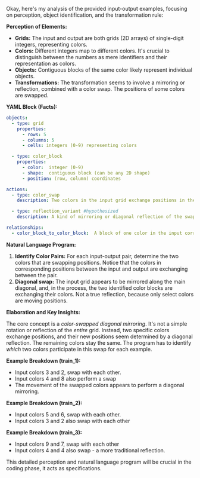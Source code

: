 Okay, here's my analysis of the provided input-output examples, focusing on perception, object identification, and the transformation rule:

**Perception of Elements:**

*   **Grids:** The input and output are both grids (2D arrays) of single-digit integers, representing colors.
*   **Colors:** Different integers map to different colors. It's crucial to distinguish between the numbers as mere identifiers and their representation as colors.
*   **Objects:** Contiguous blocks of the same color likely represent individual objects.
*   **Transformations:**  The transformation seems to involve a mirroring or reflection, combined with a color swap.  The positions of some colors are swapped.

**YAML Block (Facts):**


```yaml
objects:
  - type: grid
    properties:
      - rows: 5
      - columns: 5
      - cells: integers (0-9) representing colors

  - type: color_block
    properties:
      - color:  integer (0-9)
      - shape:  contiguous block (can be any 2D shape)
      - position: (row, column) coordinates

actions:
  - type: color_swap
    description: Two colors in the input grid exchange positions in the output grid.

  - type: reflection_variant #hypothesized
    description: A kind of mirroring or diagonal reflection of the swapped elements and the original grid

relationships:
  - color_block_to_color_block:  A block of one color in the input corresponds to a block of a *different* color in the output, and they swap positions.
```


**Natural Language Program:**

1.  **Identify Color Pairs:** For each input-output pair, determine the two colors that are swapping positions.  Notice that the colors in corresponding positions between the input and output are exchanging between the pair.
2.  **Diagonal swap:** The input grid appears to be mirrored along the main diagonal, and, in the process, the two identified color blocks are exchanging their colors. Not a true reflection, because only select colors are moving positions.

**Elaboration and Key Insights:**

The core concept is a *color-swapped diagonal mirroring*.  It's not a simple rotation or reflection of the *entire* grid. Instead, two specific colors exchange positions, and their new positions seem determined by a diagonal reflection. The remaining colors stay the same. The program has to identify *which* two colors participate in this swap for each example.

**Example Breakdown (train\_1):**

*   Input colors 3 and 2, swap with each other.
*   Input colors 4 and 8 also perform a swap
*   The movement of the swapped colors appears to perform a diagonal mirroring.

**Example Breakdown (train\_2):**

*   Input colors 5 and 6, swap with each other.
*   Input colors 3 and 2 also swap with each other

**Example Breakdown (train_3):**
* Input colors 9 and 7, swap with each other
* Input colors 4 and 4 also swap - a more traditional reflection.

This detailed perception and natural language program will be crucial in the coding phase, it acts as specifications.
